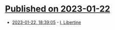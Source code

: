 # [Published on 2023-01-22](index.md)

* [2023-01-22, 18:39:05](https://news.ycombinator.com/item?id=34480672) - [I, Libertine](https://en.wikipedia.org/wiki/I,_Libertine)

